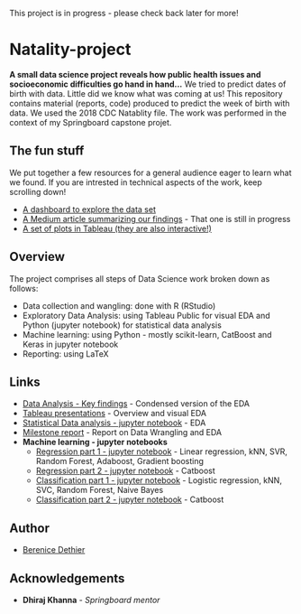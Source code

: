 This project is in progress - please check back later for more!

# Natality-project

**A small data science project reveals how public health issues and socioeconomic difficulties go hand in hand...**
We tried to predict dates of birth with data. Little did we know what was coming at us!
This repository contains material (reports, code) produced to predict the week of birth with data. We used the 2018 CDC Natablity file. The work was performed in the context of my Springboard capstone projet.

## The fun stuff

We put together a few resources for a general audience eager to learn what we found. If you are intrested in technical aspects of the work, keep scrolling down!  
* [A dashboard to explore the data set](https://bereniced.shinyapps.io/natalityapp2/) 
* [A Medium article summarizing our findings]() - That one is still in progress
* [A set of plots in Tableau (they are also interactive!)](https://public.tableau.com/profile/berenice7204#!/) 

## Overview

The project comprises all steps of Data Science work broken down as follows:
* Data collection and wangling: done with R (RStudio)
* Exploratory Data Analysis: using Tableau Public for visual EDA and Python (jupyter notebook) for statistical data analysis
* Machine learning: using Python - mostly scikit-learn, CatBoost and Keras in jupyter notebook
* Reporting: using LaTeX

## Links

* [Data Analysis - Key findings](https://github.com/bd3thier/Natality-project/blob/master/Key%20findings%20final.pdf) - Condensed version of the EDA
* [Tableau presentations](https://public.tableau.com/profile/berenice7204#!/) - Overview and visual EDA
* [Statistical Data analysis - jupyter notebook](https://github.com/bd3thier/Natality-project/blob/master/Statistical%20Data%20Analysis.ipynb) - EDA
* [Milestone report](https://github.com/bd3thier/Natality-project/blob/master/Milestone%20report.pdf) - Report on Data Wrangling and EDA
* **Machine learning - jupyter notebooks**
  *  [Regression part 1 - jupyter notebook](https://github.com/bd3thier/Natality-project/blob/master/Natality%20ML%20Regression%20part%201.ipynb) - Linear regression, kNN, SVR, Random Forest, Adaboost, Gradient boosting
  *  [Regression part 2 - jupyter notebook](https://github.com/bd3thier/Natality-project/blob/master/Natality%20ML%20Regression%20part%202.ipynb) - Catboost 
  *  [Classification part 1 - jupyter notebook](https://github.com/bd3thier/Natality-project/blob/master/Natality%20ML%20Classification%20part%201.ipynb) - Logistic regression, kNN, SVC, Random Forest, Naive Bayes 
  *  [Classification part 2 - jupyter notebook](https://github.com/bd3thier/Natality-project/blob/master/Natality%20ML%20Classification%20part%202.ipynb) - Catboost 

## Author

* [Berenice Dethier](https://www.linkedin.com/in/berenice-dethier-phd-9b167491/)

## Acknowledgements

* **Dhiraj Khanna** - *Springboard mentor* 

